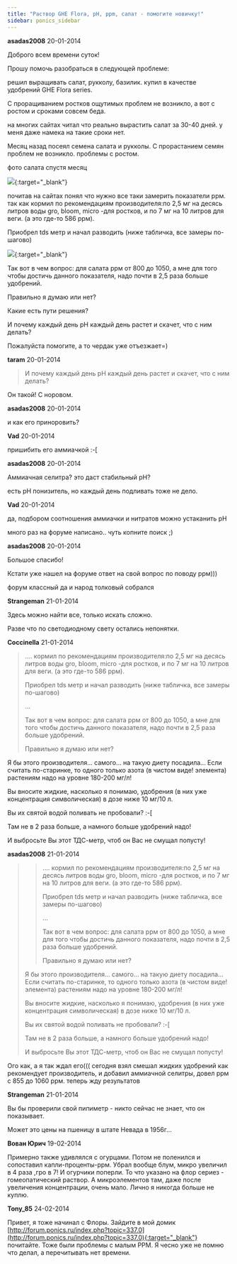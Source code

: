 ```yaml
---
title: "Раствор GHE Flora, pH, ppm, салат - помогите новичку!"
sidebar: ponics_sidebar
---
```


**asadas2008** 20-01-2014

Доброго всем времени суток!

Прошу помочь разобраться в следующей проблеме:

решил выращивать салат, рукколу, базилик. купил в качестве удобрений GHE Flora series.

С проращиванием ростков ощутимых проблем не возникло, а вот с ростом и сроками совсем беда.

на многих сайтах читал что реально вырастить салат за 30-40 дней. у меня даже намека на такие сроки нет.

Месяц назад посеял семена салата и рукколы. С прорастанием семян проблем не возникло. проблемы с ростом.

фото салата спустя месяц

[![](/imagehost/thumbs/0020.jpg)](https://t.me/ponics_ru_files/11610){:target="_blank"}

почитав на сайтах понял что нужно все таки замерить показатели ррм. так как кормил по рекомендациям производителя:по 2,5 мг на десясь литров воды gro, bloom, micro -для ростков, и по 7 мг на 10 литров для веги. (а это где-то 586 ррм).

Приобрел tds метр и начал разводить (ниже табличка, все замеры по-шагово)

[![](/imagehost/thumbs/uhuuhu.jpg)](https://t.me/ponics_ru_files/11611){:target="_blank"}

Так вот в чем вопрос: для салата ррм от 800 до 1050, а мне для того чтобы достичь данного показателя, надо почти в 2,5 раза больше удобрений.

Правильно я думаю или нет?

Какие есть пути решения?

И почему каждый день рН каждый день растет и скачет, что с ним делать?

Пожалуйста помогите, а то чердак уже отъезжает=)


**taram** 20-01-2014

> И почему каждый день рН каждый день растет и скачет, что с ним делать?

Он такой! С норовом.


**asadas2008** 20-01-2014

и как его приноровить?


**Vad** 20-01-2014

пришибить его аммиачкой :-[


**asadas2008** 20-01-2014

Аммиачная селитра? это даст стабильный рН?

есть рН понизитель, но каждый день подливать тоже не дело.


**Vad** 20-01-2014

да, подбором соотношения аммиачки и нитратов можно устаканить pH

много раз на форуме написано.. чуть копните поиск ;)


**asadas2008** 20-01-2014

Большое спасибо! 

Кстати уже нашел на форуме ответ на свой вопрос по поводу ррм)))

форум классный да и народ толковый собрался


**Strangeman** 21-01-2014

Здесь можно найти все, только искать сложно.

Разве что по светодиодному свету остались непонятки.


**Coccinella** 21-01-2014

> .... кормил по рекомендациям производителя:по 2,5 мг на десясь литров воды gro, bloom, micro -для ростков, и по 7 мг на 10 литров для веги. (а это где-то 586 ррм).
> 
> Приобрел tds метр и начал разводить (ниже табличка, все замеры по-шагово)
> 
> ...
> 
> Так вот в чем вопрос: для салата ррм от 800 до 1050, а мне для того чтобы достичь данного показателя, надо почти в 2,5 раза больше удобрений.
> 
> Правильно я думаю или нет?

Я бы этого производителя... самого... на такую диету посадила... Если считать по-старинке, то одного только азота (в чистом виде! элемента) растениям надо на уровне 180-200 мг/л! 

Вы вносите жидкие, насколько я понимаю, удобрения (в них уже концентрация символическая) в дозе ниже 10 мг/10 л.

Вы их святой водой поливать не пробовали? :-[

Там не в 2 раза больше, а намного больше удобрений надо!

И выбросьте Вы этот ТДС-метр, чтоб он Вас не смущал попусту!


**asadas2008** 21-01-2014

> > .... кормил по рекомендациям производителя:по 2,5 мг на десясь литров воды gro, bloom, micro -для ростков, и по 7 мг на 10 литров для веги. (а это где-то 586 ррм).
> > 
> > Приобрел tds метр и начал разводить (ниже табличка, все замеры по-шагово)
> > 
> > ...
> > 
> > Так вот в чем вопрос: для салата ррм от 800 до 1050, а мне для того чтобы достичь данного показателя, надо почти в 2,5 раза больше удобрений.
> > 
> > Правильно я думаю или нет?
> 
> 
> 
> Я бы этого производителя... самого... на такую диету посадила... Если считать по-старинке, то одного только азота (в чистом виде! элемента) растениям надо на уровне 180-200 мг/л! 
> 
> Вы вносите жидкие, насколько я понимаю, удобрения (в них уже концентрация символическая) в дозе ниже 10 мг/10 л.
> 
> Вы их святой водой поливать не пробовали? :-[
> 
> Там не в 2 раза больше, а намного больше удобрений надо!
> 
> И выбросьте Вы этот ТДС-метр, чтоб он Вас не смущал попусту!

Ого как, а я так ждал его((( сегодня взял смешал жидких удобрений как рекомендует производитель, и добавил аммиачной селитры, довел ррм с 855 до 1060 ррм. теперь жду результатов


**Strangeman** 21-01-2014

Вы бы проверили свой пипиметр - никто сейчас не знает, что он показывает.

Может это цены на пшеницу в штате Невада в 1956г...


**Вован Юрич** 19-02-2014

Примерно также удивлялся с огурцами. Потом не поленился и сопоставил капли-проценты-ррм. Убрал вообще блум, микро увеличил в 4 раза ,гро в 7! И огурчики поперли. То что указано на флор сериез - гомеопатический раствор. А микроэлементов там, даже после увеличения концентрации, очень мало. Лично я никогда больше не куплю.


**Tony_85** 24-02-2014

Привет, я тоже начинал с Флоры. Зайдите в мой домик [http://forum.ponics.ru/index.php?topic=337.0](http://forum.ponics.ru/index.php?topic=337.0){:target="_blank"} почитайте. Тоже были проблемы с малым РРМ. Я чесно уже не помню что делал, а перечитывать нет времени.


